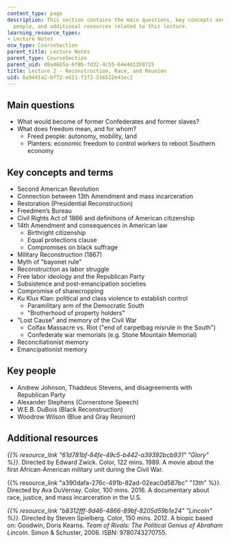 ```yaml
---
content_type: page
description: This section contains the main questions, key concepts and terms, key
  people, and additional resources related to this lecture.
learning_resource_types:
- Lecture Notes
ocw_type: CourseSection
parent_title: Lecture Notes
parent_type: CourseSection
parent_uid: d8a46b5a-6f8b-fd32-4c55-64e4d12b9725
title: Lecture 2 - Reconstruction, Race, and Reunion
uid: 6a9441a2-bf72-e611-f1f2-516522e41ec1
---
```


Main questions
--------------

*   What would become of former Confederates and former slaves?
*   What does freedom mean, and for whom?  
    *   Freed people: autonomy, mobility, land
    *   Planters: economic freedom to control workers to reboot Southern economy

Key concepts and terms
----------------------

*   Second American Revolution
*   Connection between 13th Amendment and mass incarceration
*   Restoration (Presidential Reconstruction)
*   Freedmen’s Bureau
*   Civil Rights Act of 1866 and definitions of American citizenship
*   14th Amendment and consequences in American law  
    *   Birthright citizenship
    *   Equal protections clause
    *   Compromises on black suffrage
*   Military Reconstruction (1867)
*   Myth of "bayonet rule"
*   Reconstruction as labor struggle
*   Free labor ideology and the Republican Party
*   Subsistence and post-emancipation societies
*   Compromise of sharecropping
*   Ku Klux Klan: political and class violence to establish control  
    *   Paramilitary arm of the Democratic South
    *   "Brotherhood of property holders"
*   "Lost Cause" and memory of the Civil War  
    *   Colfax Massacre vs. Riot ("end of carpetbag misrule in the South")
    *   Confederate war memorials (e.g. Stone Mountain Memorial)
*   Reconciliationist memory
*   Emancipationist memory

Key people
----------

*   Andrew Johnson, Thaddeus Stevens, and disagreements with Republican Party
*   Alexander Stephens (Cornerstone Speech)
*   W.E.B. DuBois (Black Reconstruction)
*   Woodrow Wilson (Blue and Gray Reunion)

Additional resources
--------------------

_{{% resource_link "61d781bf-84fe-49c5-b442-a39392bcb931" "Glory" %}}_. Directed by Edward Zwick. Color, 122 mins. 1989. A movie about the first African-American military unit during the Civil War.

{{% resource_link "a390dafa-276c-491b-82ad-02eac0d587bc" "_13th_" %}}. Directed by Ava DuVernay. Color, 100 mins. 2016. A documentary about race, justice, and mass incarceration in the U.S.

_{{% resource_link "b8312fff-9d46-4866-89bf-8205d59b1e24" "Lincoln" %}}_. Directed by Steven Spielberg. Color, 150 mins. 2012. A biopic based on: Goodwin, Doris Kearns. _Team of Rivals: The Political Genius of Abraham Lincoln_. Simon & Schuster, 2006. ISBN: 9780743270755.
